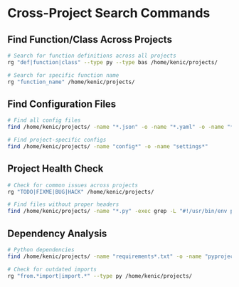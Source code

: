 # Cross-Project Search Commands

## Find Function/Class Across Projects
```bash
# Search for function definitions across all projects
rg "def|function|class" --type py --type bas /home/kenic/projects/

# Search for specific function name
rg "function_name" /home/kenic/projects/
```

## Find Configuration Files
```bash
# Find all config files
find /home/kenic/projects/ -name "*.json" -o -name "*.yaml" -o -name "*.yml" -o -name "*.ini"

# Find project-specific configs
find /home/kenic/projects/ -name "config*" -o -name "settings*"
```

## Project Health Check
```bash
# Check for common issues across projects
rg "TODO|FIXME|BUG|HACK" /home/kenic/projects/

# Find files without proper headers
find /home/kenic/projects/ -name "*.py" -exec grep -L "#!/usr/bin/env python" {} \;
```

## Dependency Analysis
```bash
# Python dependencies
find /home/kenic/projects/ -name "requirements*.txt" -o -name "pyproject.toml" -o -name "setup.py"

# Check for outdated imports
rg "from.*import|import.*" --type py /home/kenic/projects/
```